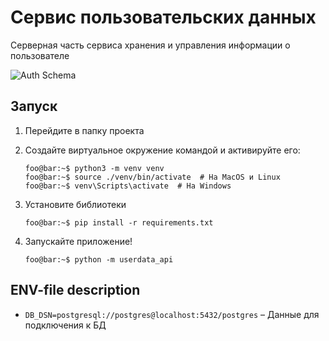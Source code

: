 # Сервис пользовательских данных

Серверная часть сервиса хранения и управления информации о пользователе

![Auth Schema](https://github.com/profcomff/auth-api/assets/5656720/ab2730be-054a-454c-ab76-5475e615bb64)

## Запуск

1. Перейдите в папку проекта

2. Создайте виртуальное окружение командой и активируйте его:
    ```console
    foo@bar:~$ python3 -m venv venv
    foo@bar:~$ source ./venv/bin/activate  # На MacOS и Linux
    foo@bar:~$ venv\Scripts\activate  # На Windows
    ```

3. Установите библиотеки
    ```console
    foo@bar:~$ pip install -r requirements.txt
    ```
4. Запускайте приложение!
    ```console
    foo@bar:~$ python -m userdata_api
    ```

## ENV-file description
- `DB_DSN=postgresql://postgres@localhost:5432/postgres` – Данные для подключения к БД
